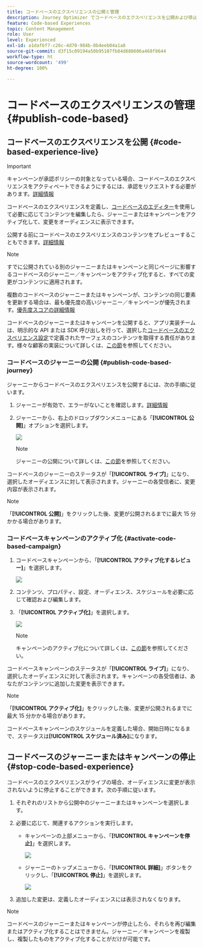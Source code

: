 ```yaml
---
title: コードベースのエクスペリエンスの公開と管理
description: Journey Optimizer でコードベースのエクスペリエンスを公開および停止する方法を学ぶ
feature: Code-based Experiences
topic: Content Management
role: User
level: Experienced
exl-id: a1daf6f7-c26c-4d70-984b-0b4eeb04a1a8
source-git-commit: d3f15c09194a50b95107fb84d680606a468f8644
workflow-type: ht
source-wordcount: '499'
ht-degree: 100%

---
```


# コードベースのエクスペリエンスの管理 {#publish-code-based}

## コードベースのエクスペリエンスを公開 {#code-based-experience-live}

>[!IMPORTANT]
>
> キャンペーンが承認ポリシーの対象となっている場合、コードベースのエクスペリエンスをアクティベートできるようにするには、承認をリクエストする必要があります。[詳細情報](../test-approve/gs-approval.md)

コードベースのエクスペリエンスを定義し、[コードベースのエディター](create-code-based.md#edit-code)を使用して必要に応じてコンテンツを編集したら、ジャーニーまたはキャンペーンをアクティブ化して、変更をオーディエンスに表示できます。

公開する前にコードベースのエクスペリエンスのコンテンツをプレビューすることもできます。[詳細情報](test-code-based.md)

>[!NOTE]
>
>すでに公開されている別のジャーニーまたはキャンペーンと同じページに影響するコードベースのジャーニー／キャンペーンをアクティブ化すると、すべての変更がコンテンツに適用されます。
>
>複数のコードベースのジャーニーまたはキャンペーンが、コンテンツの同じ要素を更新する場合は、最も優先度の高いジャーニー／キャンペーンが優先されます。[優先度スコアの詳細情報](../conflict-prioritization/priority-scores.md)

コードベースのジャーニーまたはキャンペーンを公開すると、アプリ実装チームは、明示的な API または SDK 呼び出しを行って、選択した[コードベースのエクスペリエンス設定](code-based-configuration.md)で定義されたサーフェスのコンテンツを取得する責任があります。様々な顧客の実装について詳しくは、[この節](code-based-implementation-samples.md)を参照してください。

### コードベースのジャーニーの公開 {#publish-code-based-journey}

ジャーニーからコードベースのエクスペリエンスを公開するには、次の手順に従います。

1. ジャーニーが有効で、エラーがないことを確認します。[詳細情報](../building-journeys/troubleshooting.md#checking-for-errors-before-testing)

1. ジャーニーから、右上のドロップダウンメニューにある「**[!UICONTROL 公開]**」オプションを選択します。

   ![](assets/code-based-journey-publish.png)

   >[!NOTE]
   >
   >ジャーニーの公開について詳しくは、[この節](../building-journeys/publishing-the-journey.md)を参照してください。

コードベースのジャーニーのステータスが「**[!UICONTROL ライブ]**」になり、選択したオーディエンスに対して表示されます。ジャーニーの各受信者に、変更内容が表示されます。

>[!NOTE]
>
>「**[!UICONTROL 公開]**」をクリックした後、変更が公開されるまでに最大 15 分かかる場合があります。

### コードベースキャンペーンのアクティブ化 {#activate-code-based-campaign}

1. コードベースキャンペーンから、「**[!UICONTROL アクティブ化するレビュー]**」を選択します。

   ![](assets/code-based-campaign-review.png)

1. コンテンツ、プロパティ、設定、オーディエンス、スケジュールを必要に応じて確認および編集します。

1. 「**[!UICONTROL アクティブ化]**」を選択します。

   ![](assets/code-based-campaign-activate.png)

   >[!NOTE]
   >
   >キャンペーンのアクティブ化について詳しくは、[この節](../campaigns/review-activate-campaign.md)を参照してください。

コードベースキャンペーンのステータスが「**[!UICONTROL ライブ]**」になり、選択したオーディエンスに対して表示されます。キャンペーンの各受信者は、あなたがコンテンツに追加した変更を表示できます。

>[!NOTE]
>
>「**[!UICONTROL アクティブ化]**」をクリックした後、変更が公開されるまでに最大 15 分かかる場合があります。
>
>コードベースキャンペーンのスケジュールを定義した場合、開始日時になるまで、ステータスは&#x200B;**[!UICONTROL スケジュール済み]**&#x200B;になります。

## コードベースのジャーニーまたはキャンペーンの停止 {#stop-code-based-experience}

コードベースのエクスペリエンスがライブの場合、オーディエンスに変更が表示されないように停止することができます。次の手順に従います。

1. それぞれのリストから公開中のジャーニーまたはキャンペーンを選択します。

1. 必要に応じて、関連するアクションを実行します。

   * キャンペーンの上部メニューから、「**[!UICONTROL キャンペーンを停止]**」を選択します。

     ![](assets/code-based-campaign-stop.png)

   * ジャーニーのトップメニューから、「**[!UICONTROL 詳細]**」ボタンをクリックし、「**[!UICONTROL 停止]**」を選択します。

     ![](assets/code-based-journey-stop.png)

1. 追加した変更は、定義したオーディエンスには表示されなくなります。

>[!NOTE]
>
>コードベースのジャーニーまたはキャンペーンが停止したら、それらを再び編集またはアクティブ化することはできません。ジャーニー／キャンペーンを複製し、複製したものをアクティブ化することがだけが可能です。

<!--Reporting TBC

## Check the code-based experience reports {#check-code-based-reports}

Once your code-based experience is live, you can check the **[!UICONTROL Code-based]** tab of the  [Journey report](../reports/journey-global-report-cja.md#web-cja) and [Campaign report](../reports/campaign-global-report-cja.md#web) to compare elements such as the number of experiences delivered to your audience, and the number of engagements with your content.-->

<!--## Code-based reports

You can access code-based journey or campaign reports from the summary screen.

Global reports display events that occurred at least two hours ago and cover events over a selected time period. In comparison, Live reports focus on events that took place within the past 24 hours, with a minimum time interval of two minutes from the event occurrence.

### Code-based live report {#live-report-code-based}

From your campaign **[!UICONTROL Live report]**, the **[!UICONTROL Code-based experience]** tab details the main information relative to your apps or web pages. [Learn more about live report](../reports/campaign-live-report.md)

+++Learn more about the different metrics and widgets available for the Code-based experience report.

The **[!UICONTROL Code-based experience performance]** KPIs detail the main information relative to your visitors' engagement with your code-based experiences, such as:

* **[!UICONTROL Impressions]**: total number of experiences delivered to all users.

* **[!UICONTROL Interactions]**:  total number of engagements with your app/page. This includes any actions taken by the users, such as clicks or any other interactions.

The **[!UICONTROL Code-based experience summary]** graph shows the evolution of your experiences (impressions, unique impressions and interactions) for the last 24 hours.

TBC: The **[!UICONTROL Interactions by element]** table details the main information relative to your visitors' engagement with the various elements on your app/pages.
+++

### Code-based global report {#global-report-code-based}

Code-based campaign global report can be accessed directly from your journey or campaign with the **[!UICONTROL View report]** button. [Learn more about global report](../reports/campaign-global-report-cja.md)

From your Campaign **[!UICONTROL Global report]**, the **[!UICONTROL Code-based experience]** tab details the main information relative to your apps or web pages.

![](assets/code-based-campaign-global-report.png)

Add image TBC

+++Learn more about the different metrics and widgets available for the Code-based experience report.

The **[!UICONTROL Code-based experience performance]** KPIs detail the main information relative to your visitors' engagement with your experiences, such as:

* **[!UICONTROL Unique impressions]**: number of unique users to whom the experience was delivered.

* **[!UICONTROL Impressions]**: total number of experiences delivered to all users.

* **[!UICONTROL Interactions]**: percentage of engagements with your app/page. This includes any actions taken by the users, such as clicks or any other interactions.

The **[!UICONTROL Code-based experience summary]** graph shows the evolution of your experiences (unique impressions, impressions and interactions) for the concerned period.

TBC: The **[!UICONTROL Interactions by element]** table details the main information relative to your visitors' engagement with the various elements on your apps/pages.
+++

-->
